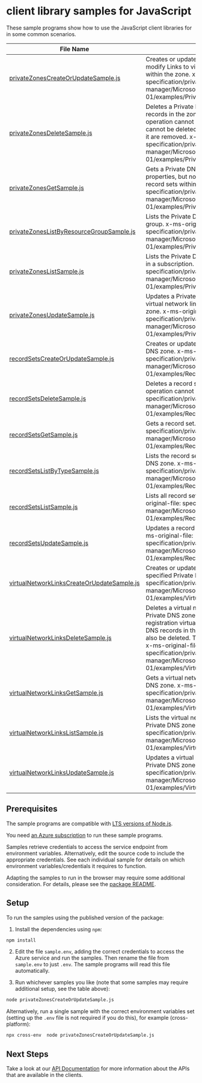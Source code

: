 # client library samples for JavaScript

These sample programs show how to use the JavaScript client libraries for in some common scenarios.

| **File Name**                                                                         | **Description**                                                                                                                                                                                                                                                                                                                                                                           |
| ------------------------------------------------------------------------------------- | ----------------------------------------------------------------------------------------------------------------------------------------------------------------------------------------------------------------------------------------------------------------------------------------------------------------------------------------------------------------------------------------- |
| [privateZonesCreateOrUpdateSample.js][privatezonescreateorupdatesample]               | Creates or updates a Private DNS zone. Does not modify Links to virtual networks or DNS records within the zone. x-ms-original-file: specification/privatedns/resource-manager/Microsoft.Network/stable/2020-06-01/examples/PrivateZonePut.json                                                                                                                                           |
| [privateZonesDeleteSample.js][privatezonesdeletesample]                               | Deletes a Private DNS zone. WARNING: All DNS records in the zone will also be deleted. This operation cannot be undone. Private DNS zone cannot be deleted unless all virtual network links to it are removed. x-ms-original-file: specification/privatedns/resource-manager/Microsoft.Network/stable/2020-06-01/examples/PrivateZoneDelete.json                                          |
| [privateZonesGetSample.js][privatezonesgetsample]                                     | Gets a Private DNS zone. Retrieves the zone properties, but not the virtual networks links or the record sets within the zone. x-ms-original-file: specification/privatedns/resource-manager/Microsoft.Network/stable/2020-06-01/examples/PrivateZoneGet.json                                                                                                                             |
| [privateZonesListByResourceGroupSample.js][privatezoneslistbyresourcegroupsample]     | Lists the Private DNS zones within a resource group. x-ms-original-file: specification/privatedns/resource-manager/Microsoft.Network/stable/2020-06-01/examples/PrivateZoneListInResourceGroup.json                                                                                                                                                                                       |
| [privateZonesListSample.js][privatezoneslistsample]                                   | Lists the Private DNS zones in all resource groups in a subscription. x-ms-original-file: specification/privatedns/resource-manager/Microsoft.Network/stable/2020-06-01/examples/PrivateZoneListInSubscription.json                                                                                                                                                                       |
| [privateZonesUpdateSample.js][privatezonesupdatesample]                               | Updates a Private DNS zone. Does not modify virtual network links or DNS records within the zone. x-ms-original-file: specification/privatedns/resource-manager/Microsoft.Network/stable/2020-06-01/examples/PrivateZonePatch.json                                                                                                                                                        |
| [recordSetsCreateOrUpdateSample.js][recordsetscreateorupdatesample]                   | Creates or updates a record set within a Private DNS zone. x-ms-original-file: specification/privatedns/resource-manager/Microsoft.Network/stable/2020-06-01/examples/RecordSetAPut.json                                                                                                                                                                                                  |
| [recordSetsDeleteSample.js][recordsetsdeletesample]                                   | Deletes a record set from a Private DNS zone. This operation cannot be undone. x-ms-original-file: specification/privatedns/resource-manager/Microsoft.Network/stable/2020-06-01/examples/RecordSetADelete.json                                                                                                                                                                           |
| [recordSetsGetSample.js][recordsetsgetsample]                                         | Gets a record set. x-ms-original-file: specification/privatedns/resource-manager/Microsoft.Network/stable/2020-06-01/examples/RecordSetAGet.json                                                                                                                                                                                                                                          |
| [recordSetsListByTypeSample.js][recordsetslistbytypesample]                           | Lists the record sets of a specified type in a Private DNS zone. x-ms-original-file: specification/privatedns/resource-manager/Microsoft.Network/stable/2020-06-01/examples/RecordSetAList.json                                                                                                                                                                                           |
| [recordSetsListSample.js][recordsetslistsample]                                       | Lists all record sets in a Private DNS zone. x-ms-original-file: specification/privatedns/resource-manager/Microsoft.Network/stable/2020-06-01/examples/RecordSetALLList.json                                                                                                                                                                                                             |
| [recordSetsUpdateSample.js][recordsetsupdatesample]                                   | Updates a record set within a Private DNS zone. x-ms-original-file: specification/privatedns/resource-manager/Microsoft.Network/stable/2020-06-01/examples/RecordSetAPatch.json                                                                                                                                                                                                           |
| [virtualNetworkLinksCreateOrUpdateSample.js][virtualnetworklinkscreateorupdatesample] | Creates or updates a virtual network link to the specified Private DNS zone. x-ms-original-file: specification/privatedns/resource-manager/Microsoft.Network/stable/2020-06-01/examples/VirtualNetworkLinkPut.json                                                                                                                                                                        |
| [virtualNetworkLinksDeleteSample.js][virtualnetworklinksdeletesample]                 | Deletes a virtual network link to the specified Private DNS zone. WARNING: In case of a registration virtual network, all auto-registered DNS records in the zone for the virtual network will also be deleted. This operation cannot be undone. x-ms-original-file: specification/privatedns/resource-manager/Microsoft.Network/stable/2020-06-01/examples/VirtualNetworkLinkDelete.json |
| [virtualNetworkLinksGetSample.js][virtualnetworklinksgetsample]                       | Gets a virtual network link to the specified Private DNS zone. x-ms-original-file: specification/privatedns/resource-manager/Microsoft.Network/stable/2020-06-01/examples/VirtualNetworkLinkGet.json                                                                                                                                                                                      |
| [virtualNetworkLinksListSample.js][virtualnetworklinkslistsample]                     | Lists the virtual network links to the specified Private DNS zone. x-ms-original-file: specification/privatedns/resource-manager/Microsoft.Network/stable/2020-06-01/examples/VirtualNetworkLinkList.json                                                                                                                                                                                 |
| [virtualNetworkLinksUpdateSample.js][virtualnetworklinksupdatesample]                 | Updates a virtual network link to the specified Private DNS zone. x-ms-original-file: specification/privatedns/resource-manager/Microsoft.Network/stable/2020-06-01/examples/VirtualNetworkLinkPatch.json                                                                                                                                                                                 |

## Prerequisites

The sample programs are compatible with [LTS versions of Node.js](https://github.com/nodejs/release#release-schedule).

You need [an Azure subscription][freesub] to run these sample programs.

Samples retrieve credentials to access the service endpoint from environment variables. Alternatively, edit the source code to include the appropriate credentials. See each individual sample for details on which environment variables/credentials it requires to function.

Adapting the samples to run in the browser may require some additional consideration. For details, please see the [package README][package].

## Setup

To run the samples using the published version of the package:

1. Install the dependencies using `npm`:

```bash
npm install
```

2. Edit the file `sample.env`, adding the correct credentials to access the Azure service and run the samples. Then rename the file from `sample.env` to just `.env`. The sample programs will read this file automatically.

3. Run whichever samples you like (note that some samples may require additional setup, see the table above):

```bash
node privateZonesCreateOrUpdateSample.js
```

Alternatively, run a single sample with the correct environment variables set (setting up the `.env` file is not required if you do this), for example (cross-platform):

```bash
npx cross-env  node privateZonesCreateOrUpdateSample.js
```

## Next Steps

Take a look at our [API Documentation][apiref] for more information about the APIs that are available in the clients.

[privatezonescreateorupdatesample]: https://github.com/Azure/azure-sdk-for-js/blob/main/sdk/privatedns/arm-privatedns/samples/v3/javascript/privateZonesCreateOrUpdateSample.js
[privatezonesdeletesample]: https://github.com/Azure/azure-sdk-for-js/blob/main/sdk/privatedns/arm-privatedns/samples/v3/javascript/privateZonesDeleteSample.js
[privatezonesgetsample]: https://github.com/Azure/azure-sdk-for-js/blob/main/sdk/privatedns/arm-privatedns/samples/v3/javascript/privateZonesGetSample.js
[privatezoneslistbyresourcegroupsample]: https://github.com/Azure/azure-sdk-for-js/blob/main/sdk/privatedns/arm-privatedns/samples/v3/javascript/privateZonesListByResourceGroupSample.js
[privatezoneslistsample]: https://github.com/Azure/azure-sdk-for-js/blob/main/sdk/privatedns/arm-privatedns/samples/v3/javascript/privateZonesListSample.js
[privatezonesupdatesample]: https://github.com/Azure/azure-sdk-for-js/blob/main/sdk/privatedns/arm-privatedns/samples/v3/javascript/privateZonesUpdateSample.js
[recordsetscreateorupdatesample]: https://github.com/Azure/azure-sdk-for-js/blob/main/sdk/privatedns/arm-privatedns/samples/v3/javascript/recordSetsCreateOrUpdateSample.js
[recordsetsdeletesample]: https://github.com/Azure/azure-sdk-for-js/blob/main/sdk/privatedns/arm-privatedns/samples/v3/javascript/recordSetsDeleteSample.js
[recordsetsgetsample]: https://github.com/Azure/azure-sdk-for-js/blob/main/sdk/privatedns/arm-privatedns/samples/v3/javascript/recordSetsGetSample.js
[recordsetslistbytypesample]: https://github.com/Azure/azure-sdk-for-js/blob/main/sdk/privatedns/arm-privatedns/samples/v3/javascript/recordSetsListByTypeSample.js
[recordsetslistsample]: https://github.com/Azure/azure-sdk-for-js/blob/main/sdk/privatedns/arm-privatedns/samples/v3/javascript/recordSetsListSample.js
[recordsetsupdatesample]: https://github.com/Azure/azure-sdk-for-js/blob/main/sdk/privatedns/arm-privatedns/samples/v3/javascript/recordSetsUpdateSample.js
[virtualnetworklinkscreateorupdatesample]: https://github.com/Azure/azure-sdk-for-js/blob/main/sdk/privatedns/arm-privatedns/samples/v3/javascript/virtualNetworkLinksCreateOrUpdateSample.js
[virtualnetworklinksdeletesample]: https://github.com/Azure/azure-sdk-for-js/blob/main/sdk/privatedns/arm-privatedns/samples/v3/javascript/virtualNetworkLinksDeleteSample.js
[virtualnetworklinksgetsample]: https://github.com/Azure/azure-sdk-for-js/blob/main/sdk/privatedns/arm-privatedns/samples/v3/javascript/virtualNetworkLinksGetSample.js
[virtualnetworklinkslistsample]: https://github.com/Azure/azure-sdk-for-js/blob/main/sdk/privatedns/arm-privatedns/samples/v3/javascript/virtualNetworkLinksListSample.js
[virtualnetworklinksupdatesample]: https://github.com/Azure/azure-sdk-for-js/blob/main/sdk/privatedns/arm-privatedns/samples/v3/javascript/virtualNetworkLinksUpdateSample.js
[apiref]: https://docs.microsoft.com/javascript/api/@azure/arm-privatedns?view=azure-node-preview
[freesub]: https://azure.microsoft.com/free/
[package]: https://github.com/Azure/azure-sdk-for-js/tree/main/sdk/privatedns/arm-privatedns/README.md
